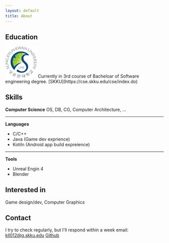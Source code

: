 ```yaml
---
layout: default
title: About
---
```

## Education
<img src="../images/skku_s.png" class="right" width="100"/>
Currently in 3rd course of Bacheloar of Software engineering degree.
[SKKU](https://cse.skku.edu/cse/index.do)

## Skills
**Computer Science**
OS, DB, CG, Computer Architecture, ...

---
**Languages**
- C/C++
- Java (Game dev exprience)
- Kotiln (Android app build expreience)

---
**Tools**
- Unreal Engin 4
- Blender

## Interested in
Game design/dev, Computer Graphics

## Contact
I try to check regularly, but I'll respond within a week
email: kll012@g.skku.edu
[Github](https://github.com/jeakyungc)
